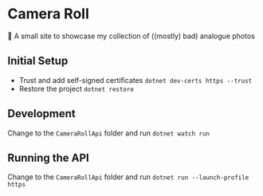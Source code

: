# Camera Roll

📸 A small site to showcase my collection of ((mostly) bad) analogue photos

## Initial Setup

- Trust and add self-signed certificates `dotnet dev-certs https --trust`
- Restore the project `dotnet restore`

## Development

Change to the `CameraRollApi` folder and run `dotnet watch run`

## Running the API

Change to the `CameraRollApi` folder and run `dotnet run --launch-profile https`
